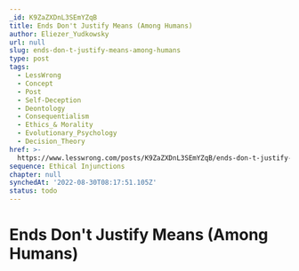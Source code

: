 ```yaml
---
_id: K9ZaZXDnL3SEmYZqB
title: Ends Don't Justify Means (Among Humans)
author: Eliezer_Yudkowsky
url: null
slug: ends-don-t-justify-means-among-humans
type: post
tags:
  - LessWrong
  - Concept
  - Post
  - Self-Deception
  - Deontology
  - Consequentialism
  - Ethics_& Morality
  - Evolutionary_Psychology
  - Decision_Theory
href: >-
  https://www.lesswrong.com/posts/K9ZaZXDnL3SEmYZqB/ends-don-t-justify-means-among-humans
sequence: Ethical Injunctions
chapter: null
synchedAt: '2022-08-30T08:17:51.105Z'
status: todo
---
```


# Ends Don't Justify Means (Among Humans)
